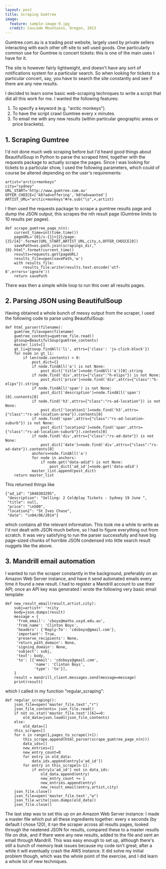 ```yaml
---
layout: post
title: Scraping Gumtree
image:
  feature: sample-image-9.jpg
  credit: Cascade Mountains, Oregon, 2013
---
```


Gumtree.com.au is a trading post website, largely used by private sellers interacting with each other off-site to sell used goods. One particularly common use for Gumtree is concert tickets: this is one of the main uses I have for it. 

The site is however fairly lightweight, and doesn't have any sort of notifications system for a particular search. So when looking for tickets to a particular concert, say, you have to search the site constantly and see if there are any new results.

I decided to learn some basic web-scraping techniques to write a script that did all this work for me. I wanted the following features:

1. To specify a keyword (e.g. "arctic monkeys"). 
2. To have the script crawl Gumtree every x minutes. 
3. To email me with any new results (within particular geographic areas or price brackets). 

## 1. Scraping Gumtree

I'd not done much web scraping before but I'd heard good things about BeautifulSoup in Python to parse the scraped html, together with the requests package to actually scrape the pages. Since I was looking for tickets to a particular show, I used the following parameters, which could of course be altered depending on the user's requirements:

    artist="arctic+monkeys"
    city="sydney"
    URL_START='http://www.gumtree.com.au'
    OFFER_CHOICE=['k0?ad=offering','k0?ad=wanted']
    ARTIST_URL="arctic+monkeys"#re.sub("\s",+,artist)

I then used the requests package to scrape a gumtree results page and dump the JSON output; this scrapes the nth result page (Gumtree limits to 10 results per pagee). 

    def scrape_gumtree_page_n(n):
        current_time=int(time.time())
        pageURL='{0}/s-{1}+{2}/page-{3}/{4}'.format(URL_START,ARTIST_URL,city,n,OFFER_CHOICE[0])
        savePath=os.path.join(scrapings_dir,"{0}.html".format(current_time))
        results=requests.get(pageURL)
        results_file=open(savePath,'w')
        with results_file:
            results_file.write(results.text.encode('utf-8',errors='ignore'))
        return savePath

There was then a simple while loop to run this over all results pages. 

## 2. Parsing JSON using BeautifulSoup

Having obtained a whole bunch of messy output from the scraper, I used the following code to parse using BeautifulSoup:

    def html_parser(filename):
        gumtree_file=open(filename)
        gumtree_contents=gumtree_file.read()
        gtsoup=BeautifulSoup(gumtree_contents)
	    master_list=[]
	    gt_li=gtsoup.findAll('li', attrs={'class': 'js-click-block'})
	    for node in gt_li:
	        if len(node.contents) > 0:
	            post_dict={}
	            if node.findAll('a') is not None:
	                post_dict['title']=node.findAll('a')[0].string
	            if node.find('div',attrs={"class":"h-elips"}) is not None:
	                post_dict['price']=node.find('div',attrs={"class":"h-elips"}).string
	            if node.findAll('span') is not None:
	                post_dict['description']=node.findAll('span')[0].contents[0]
	            if node.find('h3',attrs={"class":"rs-ad-location"}) is not None:
	                post_dict['location1']=node.find('h3',attrs={"class":"rs-ad-location-area"}).contents[0]
	            if node.find('span',attrs={"class":"rs-ad-location-suburb"}) is not None:
	                post_dict['location2']=node.find('span',attrs={"class":"rs-ad-location-suburb"}).contents[0]
	            if node.find('div',attrs={"class":"rs-ad-date"}) is not None:
	                post_dict['date']=node.find('div',attrs={"class":"rs-ad-date"}).contents[0]
	            anchors=node.findAll('a')
	            for node in anchors:
	                if node.get("data-adid") is not None:
	                    post_dict['ad_id']=node.get('data-adid')
	            master_list.append(post_dict)
	    return master_list


This returned things like

	{"ad_id": "1048303295", 
	 "description": "Selling: 2 Coldplay Tickets - Sydney 19 June ",
	 "title": null, 
	 "price": "\n500", 
	 "location2": "St Ives Chase", 
	 "date": "\n04/06/2014"}

which contains all the relevant information. This took me a while to write as I'd not dealt with JSON much before, so I had to figure everything out from scratch. It was very satisfying to run the parser successfully and have big page-sized chunks of horrible JSON condensed into little search result nuggets like the above.

## 3. Mandrill email automation

I wanted to run the scraper constantly in the background, preferably on an Amazon Web Server instance, and have it send automated emails every time it found a new result. I had to register a Mandrill account to use their API; once an API key was generated I wrote the following very basic email template:

	def new_result_email(result,artist,city):
	    subj=artist+' '+city
	    body=json.dumps(result)
	    message = {
	     'from_email': 'cboys@maths.usyd.edu.au',
	     'from_name': 'Clinton Boys',
	     'headers': {'Reply-To': 'cdsboys@gmail.com'},
	     'important': True,
	     'preserve_recipients': None,
	     'return_path_domain': None,
	     'signing_domain': None,
	     'subject': subj,
	     'text': body,
	     'to': [{'email': 'cdsboys@gmail.com',
	             'name': 'Clinton Boys',
	             'type': 'to'}],
	    }
	    result = mandrill_client.messages.send(message=message)
	    print(result)

which I called in my function "regular_scraping":

	def regular_scraping():
	    json_file=open('master_file.text',"r")
	    json_file_contents= json_file.read()
	    if not os.stat('master_file.text')[6]==0:
	        old_data=json.loads(json_file_contents)
	    else:
	        old_data=[]
	    this_scrape=[]
	    for n in range(1,pages_to_scrape()+1):
	        this_scrape.append(html_parser(scrape_gumtree_page_n(n)))
	        data_ids=[]
	        new_entries=[]
	        new_entry_count=0
	        for entry in old_data:
	            data_ids.append(entry[u'ad_id'])
	        for entry in this_scrape[n-1]:
	            if entry[u'ad_id'] not in data_ids:
	                old_data.append(entry)
	                new_entry_count += 1
	                new_entries.append(entry)
	                new_result_email(entry,artist,city)
	    json_file.close()
	    json_file=open('master_file.text',"w")
	    json_file.write(json.dumps(old_data))
	    json_file.close()

The last step was to set this up on an Amazon Web Server instance: I made a master file which put all these ingredients together: every x seconds (by default I chose 120), it ran the scraper across all results pages, looked through the neatened JSON for results, compared these to a master results file on disk, and if there were any new results, added to the file and sent an email through Mandrill. This was easy enough to set up, although there's still a bunch of memory leak issues because my code isn't great; after a while it will eventually crash the AWS instance. It did solve my initial problem though, which was the whole point of the exercise, and I did learn a whole lot of new techniques. 









